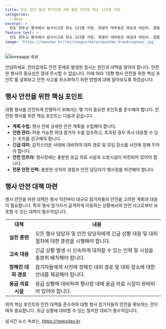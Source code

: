 ```yaml
---
title: 인도 압사 참사 허가인원 3배 몰린 인파로 최소 121명 사망
categories:
  - News
excerpt: >
  인도 힌두교 행사에서 압사사고로 최소 121명 사망. 희생자 대부분은 여성과 어린이. 경찰 3배 이상의 인파에 대응 미흡. 안전 수칙 미준수로 발생한 참사.
feature_text: >
  인도 힌두교 행사에서 압사사고로 최소 121명 사망. 희생자 대부분은 여성과 어린이. 경찰 3배 이상의 인파에 대응 미흡. 안전 수칙 미준수로 발생한 참사.
image: 'https://newsdao.kr/res/images/meta/newsdao_breakingnews.jpg'
---
```


<p><img src="https://newsdao.kr/res/images/meta/newsdao_breakingnews.jpg" alt="koreaapp 속보" /></p>

<p>안녕하세요. 안타깝게도 안전 문제로 발생한 참사는 원인과 대책을 찾아야 합니다. 안전한 행사의 중요성은 절대 무시할 수 없습니다. 이에 따라 '대형 행사 안전을 위한 핵심 포인트'를 살펴보고 안전 사고를 최소화하기 위한 방법에 대해 알아보도록 하겠습니다.</p>

<h2 data-ke-size="size26">행사 안전을 위한 핵심 포인트</h2>

<p data-ke-size="size16">대형 행사를 안전하게 진행하기 위해서는 몇 가지 중요한 포인트를 준수해야 합니다. 안전한 행사를 위한 핵심 포인트는 다음과 같습니다.</p>

<ul>
  <li><b>계획 수립:</b> 행사 전에 상세한 안전 계획을 수립해야 합니다.</li>
  <li><b>인원 관리:</b> 허용 가능한 최대 참가자 수를 엄수하고, 초과된 경우 즉시 대응할 수 있는 조치를 강구해야 합니다.</li>
  <li><b>긴급 대피:</b> 갑작스러운 사태에 대비하여 대피 경로 및 모임 장소를 사전에 정해 두어야 합니다.</li>
  <li><b>안전 인프라:</b> 행사장에는 충분한 응급 의료 시설과 소방시설이 마련되어 있어야 합니다.</li>
  <li><b>전문 안전 인력:</b> 충분한 숫자의 경찰과 안전 담당자가 행사장을 파견해야 합니다.</li>
</ul>

<h2 data-ke-size="size26">행사 안전 대책 마련</h2>

<p data-ke-size="size16">행사 안전을 위한 대책은 행사 직전부터 대규모 참가자들의 안전을 고려한 계획과 대응이 필요합니다. 특히 행사 참가자가 급격하게 이동하는 상황에서의 안전 사고로부터 보호할 수 있는 대책이 필수적입니다.</p>

<table>
  <tr>
    <td style="text-align: center; height: 17px;"><b>대책</b></td>
    <td style="text-align: center; height: 17px;"><b>내용</b></td>
  </tr>
  <tr>
    <td style="text-align: center; height: 17px;"><b>실전 훈련</b></td>
    <td>모든 행사 담당자 및 안전 담당자에게 긴급 상황 대응 및 대피 절차에 대한 훈련을 시행해야 합니다.</td>
  </tr>
  <tr>
    <td style="text-align: center; height: 17px;"><b>고속 대응</b></td>
    <td>긴급 상황 발생 시 신속하게 대처할 수 있는 인력 및 시설을 충분히 배치해야 합니다.</td>
  </tr>
  <tr>
    <td style="text-align: center; height: 17px;"><b>정해진 대피 경로</b></td>
    <td>참가자들에게 사전에 정해진 대피 경로 및 대피 장소에 대한 안내를 제공해야 합니다.</td>
  </tr>
  <tr>
    <td style="text-align: center; height: 17px;"><b>응급 의료 시설</b></td>
    <td>응급 상황에 대비하여 행사장 내에 응급 의료 시설이 완비되어 있어야 합니다.</td>
  </tr>
</table>

<p>위의 핵심 포인트와 안전 대책을 준수하여 대형 행사 참가자들의 안전을 확보하는 것이 매우 중요합니다. 위급 상황에 대비할 수 있는 철저한 대비가 필수적입니다.</p>
실시간 뉴스 속보는, <a href="https://newsdao.kr" rel="dofollow">https://newsdao.kr</a>


